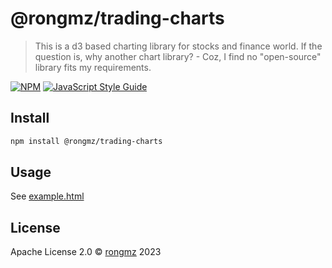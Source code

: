 # @rongmz/trading-charts

> This is a d3 based charting library for stocks and finance world. If the question is, why another chart library? - Coz, I find no &quot;open-source&quot; library fits my requirements.

[![NPM](https://img.shields.io/npm/v/@rongmz/trading-charts.svg)](https://www.npmjs.com/package/@rongmz/trading-charts) [![JavaScript Style Guide](https://img.shields.io/badge/code_style-standard-brightgreen.svg)](https://standardjs.com)

## Install

```bash
npm install @rongmz/trading-charts
```

## Usage

See [example.html](https://github.com/rongmz/rongmz-trading-charts/tree/master/example/index.html)

## License

Apache License 2.0 © [rongmz](https://github.com/rongmz) 2023
